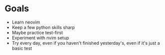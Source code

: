 # Goals

- Learn neovim
- Keep a few python skills sharp
- Maybe practice test-first
- Experiment with nvim setup
- Try every day, even if you haven't finished yesterday's, even if it's just a basic test
